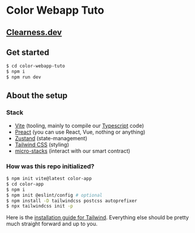 # Color Webapp Tuto

## [Clearness.dev](https://clearness.dev)

## Get started

```bash
$ cd color-webapp-tuto
$ npm i
$ npm run dev
```


## About the setup

### Stack

- [Vite](https://vitejs.dev/) (tooling, mainly to compile our [Typescript](https://www.typescriptlang.org/) code)
- [Preact](https://preactjs.com/) (you can use React, Vue, nothing or anything)
- [Zustand](https://github.com/pmndrs/zustand) (state-management)
- [Tailwind CSS](https://tailwindcss.com/) (styling)
- [micro-stacks](https://github.com/fungible-systems/micro-stacks) (interact with our smart contract)

### How was this repo initialized?

```bash
$ npm init vite@latest color-app
$ cd color-app
$ npm i
$ npm init @eslint/config # optional
$ npm install -D tailwindcss postcss autoprefixer
$ npx tailwindcss init -p
```
Here is the [installation guide for Tailwind](https://tailwindcss.com/docs/guides/vite). Everything else should be pretty much straight forward and up to you.
